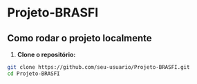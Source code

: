 # Projeto-BRASFI

## Como rodar o projeto localmente

1. **Clone o repositório:**

```bash
git clone https://github.com/seu-usuario/Projeto-BRASFI.git
cd Projeto-BRASFI
